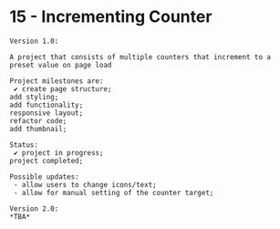 # 15 - Incrementing Counter

    Version 1.0:

    A project that consists of multiple counters that increment to a preset value on page load

    Project milestones are:
     ✔ create page structure;
    add styling;
    add functionality;
    responsive layout;
    refactor code;
    add thumbnail;

    Status:
     ✔ project in progress;
    project completed;

    Possible updates:
     - allow users to change icons/text;
     - allow for manual setting of the counter target;

    Version 2.0:
    *TBA*

